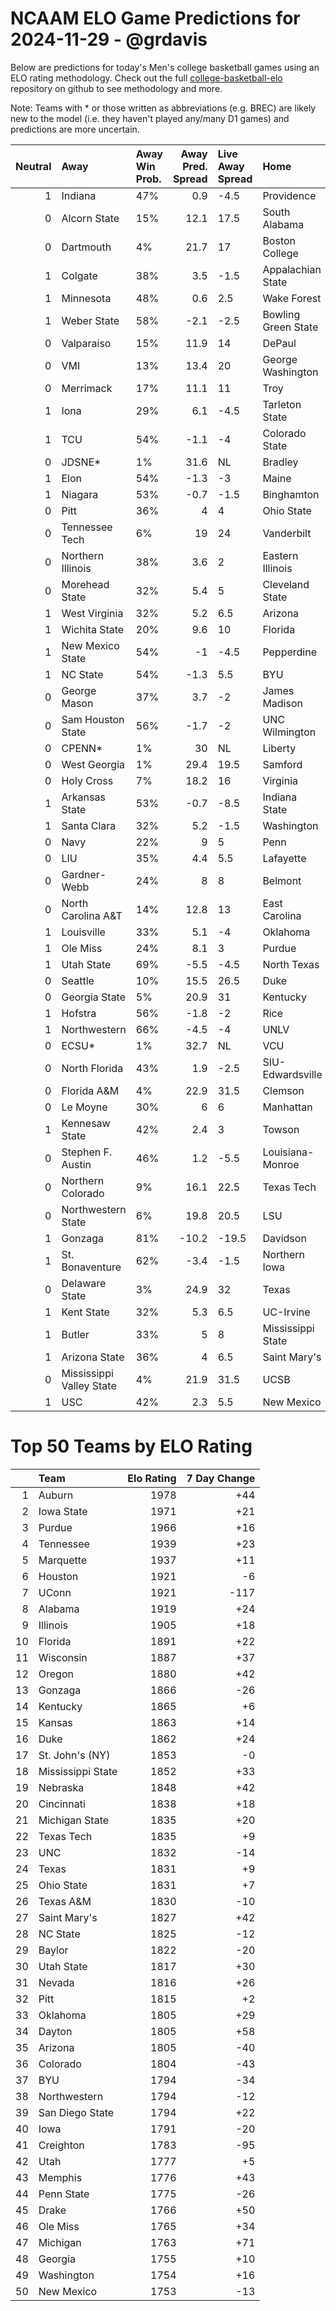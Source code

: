 # NCAAM ELO Game Predictions for 2024-11-29 - @grdavis
Below are predictions for today's Men's college basketball games using an ELO rating methodology. Check out the full [college-basketball-elo](https://github.com/grdavis/college-basketball-elo) repository on github to see methodology and more.

Note: Teams with * or those written as abbreviations (e.g. BREC) are likely new to the model (i.e. they haven't played any/many D1 games) and predictions are more uncertain.

|   Neutral | Away                     | Away Win Prob.   |   Away Pred. Spread | Live Away Spread   | Home                | Home Win Prob.   |   Home Pred. Spread |
|----------:|:-------------------------|:-----------------|--------------------:|:-------------------|:--------------------|:-----------------|--------------------:|
|         1 | Indiana                  | 47%              |                 0.9 | -4.5               | Providence          | 53%              |                -0.9 |
|         0 | Alcorn State             | 15%              |                12.1 | 17.5               | South Alabama       | 85%              |               -12.1 |
|         0 | Dartmouth                | 4%               |                21.7 | 17                 | Boston College      | 96%              |               -21.7 |
|         1 | Colgate                  | 38%              |                 3.5 | -1.5               | Appalachian State   | 62%              |                -3.5 |
|         1 | Minnesota                | 48%              |                 0.6 | 2.5                | Wake Forest         | 52%              |                -0.6 |
|         1 | Weber State              | 58%              |                -2.1 | -2.5               | Bowling Green State | 42%              |                 2.1 |
|         0 | Valparaiso               | 15%              |                11.9 | 14                 | DePaul              | 85%              |               -11.9 |
|         0 | VMI                      | 13%              |                13.4 | 20                 | George Washington   | 87%              |               -13.4 |
|         0 | Merrimack                | 17%              |                11.1 | 11                 | Troy                | 83%              |               -11.1 |
|         1 | Iona                     | 29%              |                 6.1 | -4.5               | Tarleton State      | 71%              |                -6.1 |
|         1 | TCU                      | 54%              |                -1.1 | -4                 | Colorado State      | 46%              |                 1.1 |
|         0 | JDSNE*                   | 1%               |                31.6 | NL                 | Bradley             | 99%              |               -31.6 |
|         1 | Elon                     | 54%              |                -1.3 | -3                 | Maine               | 46%              |                 1.3 |
|         1 | Niagara                  | 53%              |                -0.7 | -1.5               | Binghamton          | 47%              |                 0.7 |
|         0 | Pitt                     | 36%              |                 4   | 4                  | Ohio State          | 64%              |                -4   |
|         0 | Tennessee Tech           | 6%               |                19   | 24                 | Vanderbilt          | 94%              |               -19   |
|         0 | Northern Illinois        | 38%              |                 3.6 | 2                  | Eastern Illinois    | 62%              |                -3.6 |
|         0 | Morehead State           | 32%              |                 5.4 | 5                  | Cleveland State     | 68%              |                -5.4 |
|         1 | West Virginia            | 32%              |                 5.2 | 6.5                | Arizona             | 68%              |                -5.2 |
|         1 | Wichita State            | 20%              |                 9.6 | 10                 | Florida             | 80%              |                -9.6 |
|         1 | New Mexico State         | 54%              |                -1   | -4.5               | Pepperdine          | 46%              |                 1   |
|         1 | NC State                 | 54%              |                -1.3 | 5.5                | BYU                 | 46%              |                 1.3 |
|         0 | George Mason             | 37%              |                 3.7 | -2                 | James Madison       | 63%              |                -3.7 |
|         0 | Sam Houston State        | 56%              |                -1.7 | -2                 | UNC Wilmington      | 44%              |                 1.7 |
|         0 | CPENN*                   | 1%               |                30   | NL                 | Liberty             | 99%              |               -30   |
|         0 | West Georgia             | 1%               |                29.4 | 19.5               | Samford             | 99%              |               -29.4 |
|         0 | Holy Cross               | 7%               |                18.2 | 16                 | Virginia            | 93%              |               -18.2 |
|         1 | Arkansas State           | 53%              |                -0.7 | -8.5               | Indiana State       | 47%              |                 0.7 |
|         1 | Santa Clara              | 32%              |                 5.2 | -1.5               | Washington          | 68%              |                -5.2 |
|         0 | Navy                     | 22%              |                 9   | 5                  | Penn                | 78%              |                -9   |
|         0 | LIU                      | 35%              |                 4.4 | 5.5                | Lafayette           | 65%              |                -4.4 |
|         0 | Gardner-Webb             | 24%              |                 8   | 8                  | Belmont             | 76%              |                -8   |
|         0 | North Carolina A&T       | 14%              |                12.8 | 13                 | East Carolina       | 86%              |               -12.8 |
|         1 | Louisville               | 33%              |                 5.1 | -4                 | Oklahoma            | 67%              |                -5.1 |
|         1 | Ole Miss                 | 24%              |                 8.1 | 3                  | Purdue              | 76%              |                -8.1 |
|         1 | Utah State               | 69%              |                -5.5 | -4.5               | North Texas         | 31%              |                 5.5 |
|         0 | Seattle                  | 10%              |                15.5 | 26.5               | Duke                | 90%              |               -15.5 |
|         0 | Georgia State            | 5%               |                20.9 | 31                 | Kentucky            | 95%              |               -20.9 |
|         1 | Hofstra                  | 56%              |                -1.8 | -2                 | Rice                | 44%              |                 1.8 |
|         1 | Northwestern             | 66%              |                -4.5 | -4                 | UNLV                | 34%              |                 4.5 |
|         0 | ECSU*                    | 1%               |                32.7 | NL                 | VCU                 | 99%              |               -32.7 |
|         0 | North Florida            | 43%              |                 1.9 | -2.5               | SIU-Edwardsville    | 57%              |                -1.9 |
|         0 | Florida A&M              | 4%               |                22.9 | 31.5               | Clemson             | 96%              |               -22.9 |
|         0 | Le Moyne                 | 30%              |                 6   | 6                  | Manhattan           | 70%              |                -6   |
|         1 | Kennesaw State           | 42%              |                 2.4 | 3                  | Towson              | 58%              |                -2.4 |
|         0 | Stephen F. Austin        | 46%              |                 1.2 | -5.5               | Louisiana-Monroe    | 54%              |                -1.2 |
|         0 | Northern Colorado        | 9%               |                16.1 | 22.5               | Texas Tech          | 91%              |               -16.1 |
|         0 | Northwestern State       | 6%               |                19.8 | 20.5               | LSU                 | 94%              |               -19.8 |
|         1 | Gonzaga                  | 81%              |               -10.2 | -19.5              | Davidson            | 19%              |                10.2 |
|         1 | St. Bonaventure          | 62%              |                -3.4 | -1.5               | Northern Iowa       | 38%              |                 3.4 |
|         0 | Delaware State           | 3%               |                24.9 | 32                 | Texas               | 97%              |               -24.9 |
|         1 | Kent State               | 32%              |                 5.3 | 6.5                | UC-Irvine           | 68%              |                -5.3 |
|         1 | Butler                   | 33%              |                 5   | 8                  | Mississippi State   | 67%              |                -5   |
|         1 | Arizona State            | 36%              |                 4   | 6.5                | Saint Mary's        | 64%              |                -4   |
|         0 | Mississippi Valley State | 4%               |                21.9 | 31.5               | UCSB                | 96%              |               -21.9 |
|         1 | USC                      | 42%              |                 2.3 | 5.5                | New Mexico          | 58%              |                -2.3 |

# Top 50 Teams by ELO Rating
|    | Team              |   Elo Rating |   7 Day Change |
|---:|:------------------|-------------:|---------------:|
|  1 | Auburn            |         1978 |            +44 |
|  2 | Iowa State        |         1971 |            +21 |
|  3 | Purdue            |         1966 |            +16 |
|  4 | Tennessee         |         1939 |            +23 |
|  5 | Marquette         |         1937 |            +11 |
|  6 | Houston           |         1921 |             -6 |
|  7 | UConn             |         1921 |           -117 |
|  8 | Alabama           |         1919 |            +24 |
|  9 | Illinois          |         1905 |            +18 |
| 10 | Florida           |         1891 |            +22 |
| 11 | Wisconsin         |         1887 |            +37 |
| 12 | Oregon            |         1880 |            +42 |
| 13 | Gonzaga           |         1866 |            -26 |
| 14 | Kentucky          |         1865 |             +6 |
| 15 | Kansas            |         1863 |            +14 |
| 16 | Duke              |         1862 |            +24 |
| 17 | St. John's (NY)   |         1853 |             -0 |
| 18 | Mississippi State |         1852 |            +33 |
| 19 | Nebraska          |         1848 |            +42 |
| 20 | Cincinnati        |         1838 |            +18 |
| 21 | Michigan State    |         1835 |            +20 |
| 22 | Texas Tech        |         1835 |             +9 |
| 23 | UNC               |         1832 |            -14 |
| 24 | Texas             |         1831 |             +9 |
| 25 | Ohio State        |         1831 |             +7 |
| 26 | Texas A&M         |         1830 |            -10 |
| 27 | Saint Mary's      |         1827 |            +42 |
| 28 | NC State          |         1825 |            -12 |
| 29 | Baylor            |         1822 |            -20 |
| 30 | Utah State        |         1817 |            +30 |
| 31 | Nevada            |         1816 |            +26 |
| 32 | Pitt              |         1815 |             +2 |
| 33 | Oklahoma          |         1805 |            +29 |
| 34 | Dayton            |         1805 |            +58 |
| 35 | Arizona           |         1805 |            -40 |
| 36 | Colorado          |         1804 |            -43 |
| 37 | BYU               |         1794 |            -34 |
| 38 | Northwestern      |         1794 |            -12 |
| 39 | San Diego State   |         1794 |            +22 |
| 40 | Iowa              |         1791 |            -20 |
| 41 | Creighton         |         1783 |            -95 |
| 42 | Utah              |         1777 |             +5 |
| 43 | Memphis           |         1776 |            +43 |
| 44 | Penn State        |         1775 |            -26 |
| 45 | Drake             |         1766 |            +50 |
| 46 | Ole Miss          |         1765 |            +34 |
| 47 | Michigan          |         1763 |            +71 |
| 48 | Georgia           |         1755 |            +10 |
| 49 | Washington        |         1754 |            +16 |
| 50 | New Mexico        |         1753 |            -13 |
